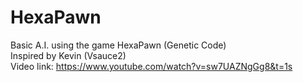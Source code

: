 # HexaPawn
Basic A.I. using the game HexaPawn (Genetic Code)\
Inspired by Kevin (Vsauce2)\
Video link: https://www.youtube.com/watch?v=sw7UAZNgGg8&t=1s
